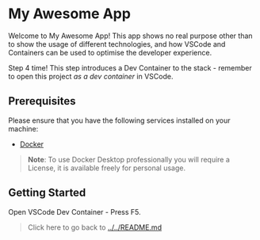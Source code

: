 # My Awesome App

Welcome to My Awesome App! This app shows no real purpose other than to show the usage of different technologies, and how VSCode and Containers can be used to optimise the developer experience.

Step 4 time! This step introduces a Dev Container to the stack - remember to open this project *as a dev container* in VSCode.

## Prerequisites

Please ensure that you have the following services installed on your machine:

- [Docker](https://docs.docker.com/get-docker/)

> **Note**: To use Docker Desktop professionally you will require a License, it is available freely for personal usage.

## Getting Started

Open VSCode Dev Container - Press F5.

> Click here to go back to [../../README.md](../../README.md)
